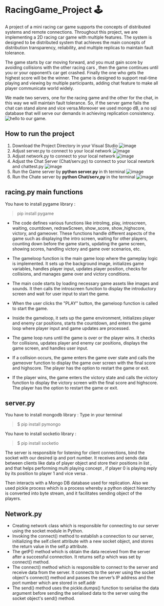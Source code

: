 
# RacingGame_Project 🕹️

A project of a mini racing car game supports the concepts of distributed systems and remote connections.
Throughout this project, we are implementing a 2D racing car game with multiple features.
The system is designed to be distributed system that achieves the main concepts of distribution transparency, reliability, and multiple replicas to maintain fault tolerance.

The game starts by car moving forward, and you must gain score by avoiding collisions with the other racing cars , then the game continues until you or your opponent’s car get crashed. Finally the one who gets the highest score will be the winner.
The game is designed to support real-time playing and viewing by multiple participants, adding chat feature to make all player communicate world widely.

We made two servers, one for the racing game and the other for the chat, in this way we will maintain fault tolerance. So, if the server game fails the chat can stand alone and vice versa.Moreover we used mongo dB, a no sql database that will serve our demands in achieving replication consistency.
![hello to our game.](https://drive.google.com/file/d/1TWDSudZXq6VnW7k5M5lY_T863IuMEsdM/view)

## How to run the project
1) Download the Project Directory in your Visual Studio
![image](https://github.com/Shaimaa-moh/Distributed_Project/assets/67200068/d69f6b58-fbb2-4101-bcc0-bce96810bd3d)
2) Adjust server.py to connect to your local network
![image](https://github.com/Shaimaa-moh/Distributed_Project/assets/67200068/9e264752-e9c7-43b9-9091-64348be01272)
3) Adjust network.py to connect to your local network
![image](https://github.com/Shaimaa-moh/Distributed_Project/assets/67200068/b37d5afd-d158-40bc-8a35-820f308ef58e)
4) Adjust the Chat Server (Chat/serv.py) to connect to your local newtork and chattest.py
![image](https://github.com/Shaimaa-moh/Distributed_Project/assets/67200068/29c8e80f-d11a-4076-b884-ec9bc238ffbc)
5) Run the Game server by **python server.py** in th terminal
![image](https://github.com/Shaimaa-moh/Distributed_Project/assets/67200068/ee4109f3-095d-4753-81ba-2fce5c8992a9)
6) Run the Chate server by **python Chat/serv,py** in the terminal
![image](https://github.com/Shaimaa-moh/Distributed_Project/assets/67200068/6ab02c58-5714-4978-8e46-469b71515a82)



## racing.py main functions
You have to install pygame library :
> pip install pygame

- The code defines various functions like introImg, play, introscreen, waiting, countdown, redrawScreen, show_score, show_highscore, victory, and gameover. These functions handle different aspects of the game such as displaying the intro screen, waiting for other players, counting down before the game starts, updating the game screen, showing scores, handling victory and game over scenarios, etc.
   
- The gameloop function is the main game loop where the gameplay logic is implemented. It sets up the background image, initializes game variables, handles player input, updates player position, checks for collisions, and manages game over and victory conditions.
   
- The main code starts by loading necessary game assets like images and sounds. It then calls the introscreen function to display the introductory screen and wait for user input to start the game.
   
- When the user clicks the "PLAY" button, the gameloop function is called to start the game.
   
- Inside the gameloop, it sets up the game environment, initializes player and enemy car positions, starts the countdown, and enters the game loop where player input and game updates are processed.
   
- The game loop runs until the game is over or the player wins. It checks for collisions, updates player and enemy car positions, displays the game screen, and handles user input.
    
- If a collision occurs, the game enters the game over state and calls the gameover function to display the game over screen with the final score and highscore. The player has the option to restart the game or exit.
    
- If the player wins, the game enters the victory state and calls the victory function to display the victory screen with the final score and highscore. The player has the option to restart the game or exit.
   
## server.py
You have to install mongodb library :
Type in your terminal 
> $ pip install pymongo 

You have to install socketio library :
> $ pip install socketio

The server is responsible for listening for client connections, bind the socket with our desired ip and port number. It receives and sends data between clients like data of player object and store their positions in list , and that helps performing multi playing concept , if player  0  is playing reply  by  its position to player 1  and vice versa .

Then interacts with a Mongo DB database used for replication. Also we used pickle process which is a process whereby a python object hierarchy is converted into byte stream, and it facilitates sending object of the players.
 
## Network.py
- Creating network class which is responsible for connecting to our server using the socket module in Python.
- Invoking the connect() method to establish a connection to our server, initializing the self.client attribute with a new socket object, and stores the return value in the self.p attribute.
- The getP() method which is obtain the data received from the server after a successful connection. It returns self.p which was set by connect() method.
- The connect() method which is responsible to connect to the server and receive data from the server. It connects to the server using the socket object's connect() method and passes the server’s IP address and the port number which are stored in self.addr
- The send() method uses the pickle.dumps() function to serialise the data argument before sending the serialised data to the server using the socket object's send() method.
  

